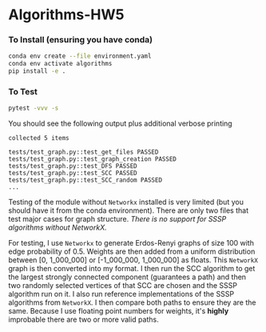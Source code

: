 # Algorithms-HW5

### To Install (ensuring you have conda)
```bash
conda env create --file environment.yaml
conda env activate algorithms
pip install -e .
```

### To Test

```bash
pytest -vvv -s
```

You should see the following output plus additional verbose printing
```text
collected 5 items                                   

tests/test_graph.py::test_get_files PASSED          
tests/test_graph.py::test_graph_creation PASSED     
tests/test_graph.py::test_DFS PASSED                
tests/test_graph.py::test_SCC PASSED                
tests/test_graph.py::test_SCC_random PASSED
...                                                 
```

Testing of the module without `Networkx` installed is very limited (but you should have it from the conda environment).
There are only two files that test major cases for graph structure. 
*There is no support for SSSP algorithms without NetworkX.*

For testing, I use `Networkx` to generate Erdos-Renyi graphs of size 100 with edge probability of 0.5. Weights are then
added from a uniform distribution between [0, 1_000_000] or [-1_000_000, 1_000_000] as floats. This `NetworkX` graph is
then converted into my format. I then run the SCC algorithm to get the largest strongly connected component (guarantees
a path) and then two randomly selected vertices of that SCC are chosen and the SSSP algorithm run on it. I also run
reference implementations of the SSSP algorithms from `NetworkX`. I then compare both paths to ensure they are the same.
Because I use floating point numbers for weights, it's **highly** improbable there are two or more valid paths. 

